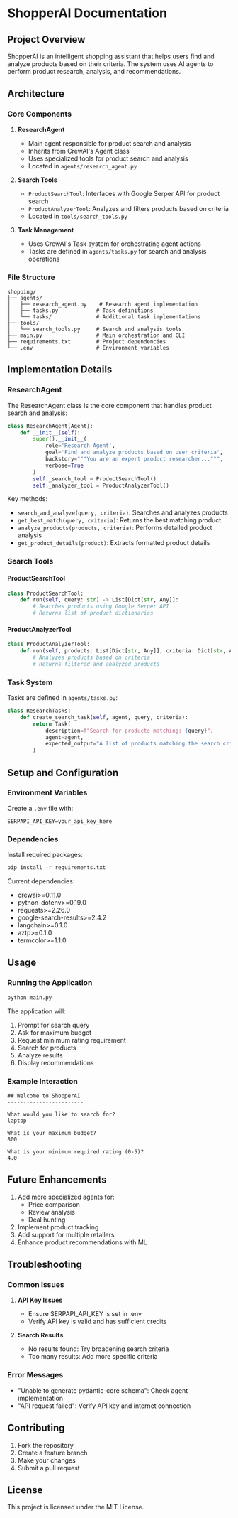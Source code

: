 # ShopperAI Documentation

## Project Overview

ShopperAI is an intelligent shopping assistant that helps users find and analyze products based on their criteria. The system uses AI agents to perform product research, analysis, and recommendations.

## Architecture

### Core Components

1. **ResearchAgent**

   - Main agent responsible for product search and analysis
   - Inherits from CrewAI's Agent class
   - Uses specialized tools for product search and analysis
   - Located in `agents/research_agent.py`

2. **Search Tools**

   - `ProductSearchTool`: Interfaces with Google Serper API for product search
   - `ProductAnalyzerTool`: Analyzes and filters products based on criteria
   - Located in `tools/search_tools.py`

3. **Task Management**
   - Uses CrewAI's Task system for orchestrating agent actions
   - Tasks are defined in `agents/tasks.py` for search and analysis operations

### File Structure

```
shopping/
├── agents/
│   ├── research_agent.py    # Research agent implementation
│   ├── tasks.py            # Task definitions
│   └── tasks/              # Additional task implementations
├── tools/
│   └── search_tools.py     # Search and analysis tools
├── main.py                 # Main orchestration and CLI
├── requirements.txt        # Project dependencies
└── .env                    # Environment variables
```

## Implementation Details

### ResearchAgent

The ResearchAgent class is the core component that handles product search and analysis:

```python
class ResearchAgent(Agent):
    def __init__(self):
        super().__init__(
            role='Research Agent',
            goal='Find and analyze products based on user criteria',
            backstory="""You are an expert product researcher...""",
            verbose=True
        )
        self._search_tool = ProductSearchTool()
        self._analyzer_tool = ProductAnalyzerTool()
```

Key methods:

- `search_and_analyze(query, criteria)`: Searches and analyzes products
- `get_best_match(query, criteria)`: Returns the best matching product
- `analyze_products(products, criteria)`: Performs detailed product analysis
- `get_product_details(product)`: Extracts formatted product details

### Search Tools

#### ProductSearchTool

```python
class ProductSearchTool:
    def run(self, query: str) -> List[Dict[str, Any]]:
        # Searches products using Google Serper API
        # Returns list of product dictionaries
```

#### ProductAnalyzerTool

```python
class ProductAnalyzerTool:
    def run(self, products: List[Dict[str, Any]], criteria: Dict[str, Any]) -> List[Dict[str, Any]]:
        # Analyzes products based on criteria
        # Returns filtered and analyzed products
```

### Task System

Tasks are defined in `agents/tasks.py`:

```python
class ResearchTasks:
    def create_search_task(self, agent, query, criteria):
        return Task(
            description=f"Search for products matching: {query}",
            agent=agent,
            expected_output="A list of products matching the search criteria"
        )
```

## Setup and Configuration

### Environment Variables

Create a `.env` file with:

```
SERPAPI_API_KEY=your_api_key_here
```

### Dependencies

Install required packages:

```bash
pip install -r requirements.txt
```

Current dependencies:

- crewai>=0.11.0
- python-dotenv>=0.19.0
- requests>=2.26.0
- google-search-results>=2.4.2
- langchain>=0.1.0
- aztp>=0.1.0
- termcolor>=1.1.0

## Usage

### Running the Application

```bash
python main.py
```

The application will:

1. Prompt for search query
2. Ask for maximum budget
3. Request minimum rating requirement
4. Search for products
5. Analyze results
6. Display recommendations

### Example Interaction

```
## Welcome to ShopperAI
------------------------

What would you like to search for?
laptop

What is your maximum budget?
800

What is your minimum required rating (0-5)?
4.0
```

## Future Enhancements

1. Add more specialized agents for:
   - Price comparison
   - Review analysis
   - Deal hunting
2. Implement product tracking
3. Add support for multiple retailers
4. Enhance product recommendations with ML

## Troubleshooting

### Common Issues

1. **API Key Issues**

   - Ensure SERPAPI_API_KEY is set in .env
   - Verify API key is valid and has sufficient credits

2. **Search Results**
   - No results found: Try broadening search criteria
   - Too many results: Add more specific criteria

### Error Messages

- "Unable to generate pydantic-core schema": Check agent implementation
- "API request failed": Verify API key and internet connection

## Contributing

1. Fork the repository
2. Create a feature branch
3. Make your changes
4. Submit a pull request

## License

This project is licensed under the MIT License.
